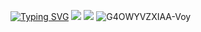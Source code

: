 <a href="https://git.io/typing-svg"><img src="https://readme-typing-svg.demolab.com?font=Playfair+Display&pause=1000&color=000000&width=435&lines=%3E+i+may+be+paranoid%2C+but+not+an+android" alt="Typing SVG" /></a>
![](https://steam-current-game.vercel.app/api/?steamids=76561199108067767)
![](https://komarev.com/ghpvc/?username=mirashiny&color=blueviolet)
![G4OWYVZXIAA-Voy](https://github.com/user-attachments/assets/708dd393-58ec-4f30-ae1d-2d58e7736cde)


